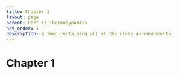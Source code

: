 ```yaml
---
title: Chapter 1
layout: page
parent: Part I: Thermodynamics
nav_order: 1
description: A feed containing all of the class announcements.
---
```


# Chapter 1
